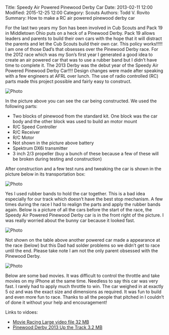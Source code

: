 Title: Speedy Air Powered Pinewood Derby Car
Date: 2013-02-11 12:00
Modified: 2015-12-25 12:00
Category: Scouts
Authors: Todd V. Rovito
Summary: How to make a RC air powered pinewood derby car

For the last two years my Son has been involved in Cub Scouts and Pack 19 in
Middletown Ohio puts on a heck of a Pinewood Derby. Pack 19 allows leaders and
parents to build their own cars with the hope that it will distract the parents
and let the Cub Scouts build their own car. This policy works!!!!! I am one of
those Dad’s that obsesses over the Pinewood Derby race. For the 2012 race which
was my Son’s first year I generated a good idea to create an air powered car
that was to use a rubber band but I didn’t have time to complete it. The 2013
Derby was the debut year of the Speedy Air Powered Pinewood Derby Car!!!! Design
changes were made after speaking with a few engineers at AFRL over lunch. The
use of radio controlled (RC) parts made this project possible and fairly easy to
construct.

![Photo](https://drive.google.com/uc?id=1BHG3IkHStI1VZRKob2vPYrCj419M2nWX)

In the picture above you can see the car being constructed. We used the
following parts:

* Two blocks of pinewood from the standard kit. One block was the car body and the other block was used to build an motor mount
* R/C Speed Controller
* R/C Receiver
* R/C Motor
* Not shown in the picture above battery
* Spektrum DX6i transmitter
* 3 inch 2/3 propeller (buy a bunch of these because a few of these will be broken during testing and construction)

After construction and a few test runs and tweaking the car is shown in the
picture below in its transportation box:

![Photo](https://drive.google.com/uc?id=1ziuk_wfGge6wn6JGX_-UbmjGbVhRHZ0Q)

Yes I used rubber bands to hold the car together. This is a bad idea especially
for our track which doesn’t have the best stop mechanism. A few times during the
race I had to realign the parts and apply the rubber bands again. Below is a
picture of all the cars before the start of the race, the Speedy Air Powered
Pinewood Derby car is in the front right of the picture. I was really worried
about the bunny car because it looked fast.

![Photo](https://drive.google.com/uc?id=1tg5tdm1VJ5k6RYbA5w5fYKJXkqEj2FOD)

Not shown on the table above another powered car made a appearance at the race
(below) but this Dad had solder problems so we didn’t get to race until the end.
Please take note I am not the only parent obsessed with the Pinewood Derby.

![Photo](https://drive.google.com/uc?id=1uuchb5NDbkTBDe_1QQnqeMh4ZAchOVAM)

Below are some bad movies. It was difficult to control the throttle and take
movies on my iPhone at the same time. Needless to say this car was very fast. I
rarely had to apply much throttle to win. The car weighed in at exactly 5 oz and
was the exact size and dimensions as required. It was fun to build and even more
fun to race. Thanks to all the people that pitched in I couldn’t of done it
without your help and encouragement!

Links to vidoes:

* [Movie Racing Large video file 32 MB](https://drive.google.com/uc?id=140gm5TSyEDabdS_HfelsQQknvjtHcCYg)
* [Pinewood Derby 2013 Up the Track 3.2 MB](https://drive.google.com/uc?id=1gUr8TyUL9fZYfvl4zW0rH3cnW2jpRdKH)

